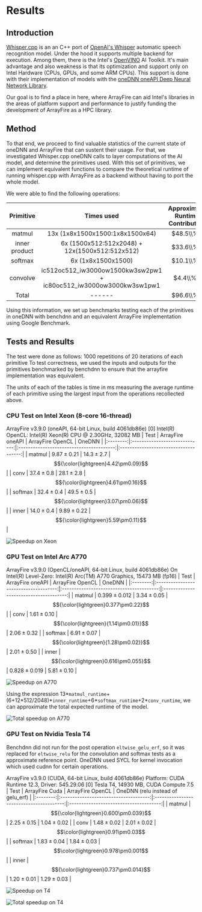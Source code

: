 Results
===========

## Introduction

[Whisper.cpp](https://github.com/ggerganov/whisper.cpp) is an an C++ port of [OpenAI's Whisper](https://github.com/openai/whisper) automatic speech recognition model.
Under the hood it supports multiple backend for execution. Among them, there is the Intel's [OpenVINO](https://github.com/openvinotoolkit/openvino) AI Toolkit. It's main advantage and also weakness is that its optimization and support only on
Intel Hardware (CPUs, GPUs, and some ARM CPUs). This support is done with their implementation of models with the [oneDNN oneAPI Deep Neural Network Library](https://github.com/oneapi-src/oneDNN).

Our goal is to find a place in here, where ArrayFire can aid Intel's libraries in the areas of platform support and performance
to justify funding the development of ArrayFire as a HPC library.

## Method

To that end, we proceed to find valuable statistics of the current state of oneDNN and ArrayFire that can sustent their usage.
For that, we investigated Whisper.cpp oneDNN calls to layer computations of the AI model, and determine the primitives used.
With this set of primitives, we can implement equivalent functions to compare the theoretical runtime of running whisper.cpp with
ArrayFire as a backend without having to port the whole model.

We were able to find the following operations:

|   Primitive   |           Times used                              | Approximate Runtime Contribution |
|:-------------:|:-------------------------------------------------:|:--------------------------------:|
|     matmul    | 13x (1x8x1500x1500:1x8x1500x64)                    |             $48.5\\%$           |
| inner product | 6x (1500x512:512x2048) + 12x(1500x512:512x512)    |             $33.6\\%$            |
|    softmax    | 6x (1x8x1500x1500)                                |             $10.1\\%$            |
|    convolve   | ic512oc512_iw3000ow1500kw3sw2pw1 + ic80oc512_iw3000ow3000kw3sw1pw1|$4.4\\%$              |
| Total         |             ------                                |            $96.6\\%$             |

Using this information, we set up benchmarks testing each of the primitives in oneDNN with benchdnn and an equivalent ArrayFire implementation using Google Benchmark.

## Tests and Results

The test were done as follows: 1000 repetitions of 20 iterations of each primitive
To test correctness, we used the inputs and outputs for the primitives benchmarked by benchdnn to ensure that the arrayfire implementation was equivalent.

The units of each of the tables is time in $\text{ms}$ measuring the average runtime of each primitive using the largest input from the operations recollected above.

### CPU Test on Intel Xeon (8-core 16-thread)

ArrayFire v3.9.0 (oneAPI, 64-bit Linux, build 4061db86e)
[0] Intel(R) OpenCL: Intel(R) Xeon(R) CPU @ 2.30GHz, 32082 MB
|   Test   |    ArrayFire oneAPI           |            ArrayFire OpenCL              |        OneDNN                         |
|:--------:|:-----------------------------:|:----------------------------------------:|:-------------------------------------:|
|  matmul  |             $9.87\pm0.21$     |               $14.3\pm2.7$               |  $${\color{lightgreen}4.42\pm0.09}$$  |
|  conv    |             $37.4\pm0.8$      |              $28.1\pm2.8$                |  $${\color{lightgreen}4.61\pm0.16}$$  |
|  softmax |             $32.4\pm0.4$      |              $49.5\pm0.5$                |$${\color{lightgreen}3.07\pm0.06}$$    |
|  inner   |        $14.0\pm0.4$           |             $9.89\pm0.22$                |$${\color{lightgreen}5.59\pm0.11}$$    |

![Speedup on Xeon](assets/Xeon8.svg)

### GPU Test on Intel Arc A770

ArrayFire v3.9.0 (OpenCL/oneAPI, 64-bit Linux, build 4061db86e)
On Intel(R) Level-Zero: Intel(R) Arc(TM) A770 Graphics, 15473 MB (fp16)
|   Test   |           ArrayFire oneAPI            |            ArrayFire OpenCL              |        OneDNN                          |
|:--------:|:-------------------------------------:|:----------------------------------------:|:--------------------------------------:|
|  matmul  |             $0.399\pm0.012$           |               $3.34\pm0.05$              |  $${\color{lightgreen}0.377\pm0.22}$$  |
|  conv    |             $1.61\pm0.10$             | $${\color{lightgreen}{1.14\pm0.01}}$$    |            $2.06\pm0.32$               |
|  softmax |             $6.91\pm0.07$             | $${\color{lightgreen}{1.28\pm0.02}}$$    |            $2.01\pm0.50$               |
|  inner   | $${\color{lightgreen}0.616\pm0.055}$$ |             $0.828\pm0.019$              |            $5.81\pm 0.10$              |

![Speedup on A770](assets/A770.svg)

Using the expression 13*`matmul_runtime`+(6+12\*512/2048)\*`inner_runtime`+6*`softmax_runtime`+2*`conv_runtime`, we can approximate the total expected runtime of the model.

![Total speedup on A770](assets/A770-total.svg)

### GPU Test on Nvidia Tesla T4

Benchdnn did not run for the post operation `eltwise_gelu_erf`, so it was replaced for `eltwise_relu` for the convolution and softmax tests as a approximate reference point. OneDNN used SYCL for kernel invocation which used cudnn for certain operations.

ArrayFire v3.9.0 (CUDA, 64-bit Linux, build 4061db86e)
Platform: CUDA Runtime 12.3, Driver: 545.29.06
[0] Tesla T4, 14930 MB, CUDA Compute 7.5
|   Test   |           ArrayFire Cuda              |            ArrayFire OpenCL              | OneDNN (relu instead of gelu_erf)      |
|:--------:|:-------------------------------------:|:----------------------------------------:|:--------------------------------------:|
|  matmul  |$${\color{lightgreen}0.600\pm0.039}$$  |               $2.25\pm0.15$              |            $1.04\pm0.02$               |
|  conv    |             $1.48\pm0.02$             |             $2.01\pm0.02$                |  $$\color{lightgreen}0.91\pm0.03$$     |
|  softmax |             $1.83\pm0.04$             |             $1.84\pm0.03$                |  $$\color{lightgreen}0.978\pm0.001$$   |
|  inner   | $${\color{lightgreen}0.737\pm0.014}$$ |             $1.20\pm0.01$                |            $1.29\pm 0.03$              |

![Speedup on T4](assets/T4.svg)

![Total speedup on T4](assets/T4-total.svg)